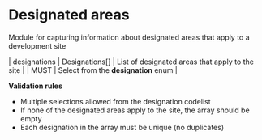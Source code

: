 # Designated areas

Module for capturing information about designated areas that apply to a development site


| designations | Designations[] | List of designated areas that apply to the site |  | MUST | Select from the **designation** enum |

**Validation rules**

- Multiple selections allowed from the designation codelist
- If none of the designated areas apply to the site, the array should be empty
- Each designation in the array must be unique (no duplicates)